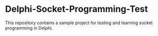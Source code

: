 # Delphi-Socket-Programming-Test
This repository contains a sample project for testing and learning socket programming in Delphi.
